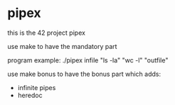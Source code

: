 # pipex
this is the 42 project pipex

use make to have the mandatory part

program example: ./pipex infile "ls -la" "wc -l" "outfile"

use make bonus to have the bonus part which adds:
- infinite pipes
- heredoc
